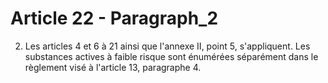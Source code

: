 # Article 22 - Paragraph_2

2. Les articles 4 et 6 à 21 ainsi que l'annexe II, point 5, s'appliquent. Les substances actives à faible risque sont énumérées séparément dans le règlement visé à l'article 13, paragraphe 4.
